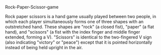  Rock-Paper-Scissor-game
 
 Rock paper scissors is a hand game usually played between two people, in which each player simultaneously forms one of three shapes with an outstretched hand. These shapes are "rock" (a closed fist), "paper" (a flat hand), and "scissors" (a fist with the index finger and middle finger extended, forming a V). "Scissors" is identical to the two-fingered V  sign (also indicating "victory" or "peace") except that it is pointed horizontally instead of being held upright in the air.
 
 

